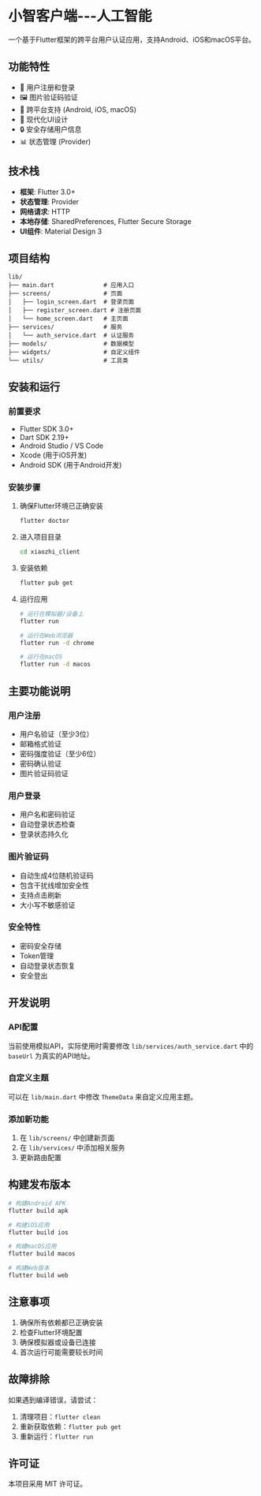 # 小智客户端---人工智能

一个基于Flutter框架的跨平台用户认证应用，支持Android、iOS和macOS平台。

## 功能特性

- 🔐 用户注册和登录
- 🖼️ 图片验证码验证
- 📱 跨平台支持 (Android, iOS, macOS)
- 🎨 现代化UI设计
- 🔒 安全存储用户信息
- 📊 状态管理 (Provider)

## 技术栈

- **框架**: Flutter 3.0+
- **状态管理**: Provider
- **网络请求**: HTTP
- **本地存储**: SharedPreferences, Flutter Secure Storage
- **UI组件**: Material Design 3

## 项目结构

```
lib/
├── main.dart              # 应用入口
├── screens/               # 页面
│   ├── login_screen.dart  # 登录页面
│   ├── register_screen.dart # 注册页面
│   └── home_screen.dart   # 主页面
├── services/              # 服务
│   └── auth_service.dart  # 认证服务
├── models/                # 数据模型
├── widgets/               # 自定义组件
└── utils/                 # 工具类
```

## 安装和运行

### 前置要求

- Flutter SDK 3.0+
- Dart SDK 2.19+
- Android Studio / VS Code
- Xcode (用于iOS开发)
- Android SDK (用于Android开发)

### 安装步骤

1. 确保Flutter环境已正确安装
   ```bash
   flutter doctor
   ```

2. 进入项目目录
   ```bash
   cd xiaozhi_client
   ```

3. 安装依赖
   ```bash
   flutter pub get
   ```

4. 运行应用
   ```bash
   # 运行在模拟器/设备上
   flutter run

   # 运行在Web浏览器
   flutter run -d chrome

   # 运行在macOS
   flutter run -d macos
   ```

## 主要功能说明

### 用户注册
- 用户名验证（至少3位）
- 邮箱格式验证
- 密码强度验证（至少6位）
- 密码确认验证
- 图片验证码验证

### 用户登录
- 用户名和密码验证
- 自动登录状态检查
- 登录状态持久化

### 图片验证码
- 自动生成4位随机验证码
- 包含干扰线增加安全性
- 支持点击刷新
- 大小写不敏感验证

### 安全特性
- 密码安全存储
- Token管理
- 自动登录状态恢复
- 安全登出

## 开发说明

### API配置
当前使用模拟API，实际使用时需要修改 `lib/services/auth_service.dart` 中的 `baseUrl` 为真实的API地址。

### 自定义主题
可以在 `lib/main.dart` 中修改 `ThemeData` 来自定义应用主题。

### 添加新功能
1. 在 `lib/screens/` 中创建新页面
2. 在 `lib/services/` 中添加相关服务
3. 更新路由配置

## 构建发布版本

```bash
# 构建Android APK
flutter build apk

# 构建iOS应用
flutter build ios

# 构建macOS应用
flutter build macos

# 构建Web版本
flutter build web
```

## 注意事项

1. 确保所有依赖都已正确安装
2. 检查Flutter环境配置
3. 确保模拟器或设备已连接
4. 首次运行可能需要较长时间

## 故障排除

如果遇到编译错误，请尝试：
1. 清理项目：`flutter clean`
2. 重新获取依赖：`flutter pub get`
3. 重新运行：`flutter run`

## 许可证

本项目采用 MIT 许可证。
